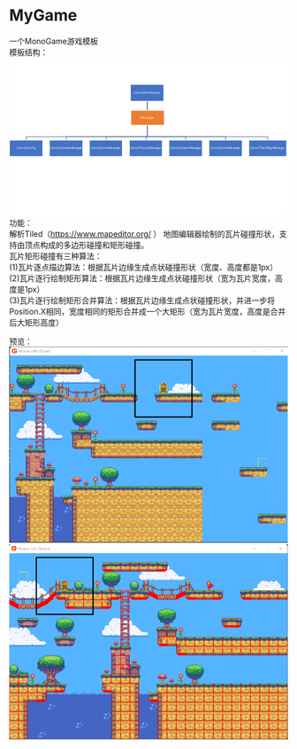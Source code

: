# MyGame
 一个MonoGame游戏模板<br>
模板结构：<br>
![image](https://github.com/newtownChina/MonoGameTemplate/blob/master/Content/3.png)<br>
 功能：<br>
 解析Tiled（https://www.mapeditor.org/ ） 地图编辑器绘制的瓦片碰撞形状，支持由顶点构成的多边形碰撞和矩形碰撞。<br>
 瓦片矩形碰撞有三种算法：<br>
(1)瓦片逐点描边算法：根据瓦片边缘生成点状碰撞形状（宽度、高度都是1px）<br>
(2)瓦片逐行绘制矩形算法：根据瓦片边缘生成点状碰撞形状（宽为瓦片宽度，高度是1px）<br>
(3)瓦片逐行绘制矩形合并算法：根据瓦片边缘生成点状碰撞形状，并进一步将Position.X相同，宽度相同的矩形合并成一个大矩形（宽为瓦片宽度，高度是合并后大矩形高度）<br>
 

预览：<br>
![image](https://github.com/newtownChina/MonoGameTemplate/blob/master/Content/1.png)<br>
![image](https://github.com/newtownChina/MonoGameTemplate/blob/master/Content/2.png)<br>
